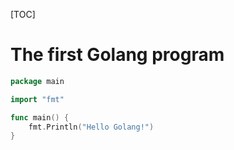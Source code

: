[TOC]



# The first Golang program

```go
package main

import "fmt"

func main() {
    fmt.Println("Hello Golang!")
}

```
